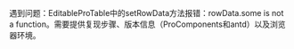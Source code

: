 遇到问题：EditableProTable中的setRowData方法报错：rowData.some is not a function。需要提供复现步骤、版本信息（ProComponents和antd）以及浏览器环境。
